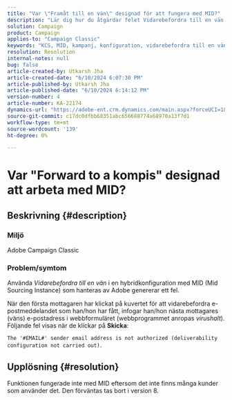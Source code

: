 ```yaml
---
title: "Var \"Framåt till en vän\" designad för att fungera med MID?"
description: "Lär dig hur du åtgärdar felet Vidarebefordra till en vän i Adobe Campaign Classic."
solution: Campaign
product: Campaign
applies-to: "Campaign Classic"
keywords: "KCS, MID, kampanj, konfiguration, vidarebefordra till en vän"
resolution: Resolution
internal-notes: null
bug: false
article-created-by: Utkarsh Jha
article-created-date: "6/10/2024 6:07:30 PM"
article-published-by: Utkarsh Jha
article-published-date: "6/10/2024 6:14:12 PM"
version-number: 4
article-number: KA-22174
dynamics-url: "https://adobe-ent.crm.dynamics.com/main.aspx?forceUCI=1&pagetype=entityrecord&etn=knowledgearticle&id=27fd3748-5427-ef11-840b-6045bd0298d4"
source-git-commit: c17dc0dfbb68351abc656688774a68970a13f7d1
workflow-type: tm+mt
source-wordcount: '139'
ht-degree: 0%

---
```


# Var &quot;Forward to a kompis&quot; designad att arbeta med MID?

## Beskrivning {#description}


### <b>Miljö</b>

Adobe Campaign Classic

### <b>Problem/symtom</b>

Använda *Vidarebefordra till en vän* i en hybridkonfiguration med MID (Mid Sourcing Instance) som hanteras av Adobe genererar ett fel.

När den första mottagaren har klickat på kuvertet för att vidarebefordra e-postmeddelandet som han/hon har fått, infogar han/hon nästa mottagares (väns) e-postadress i webbformuläret (webbprogrammet anropas *virushalt*). Följande fel visas när de klickar på <b>Skicka</b>:

`The '#EMAIL#' sender email address is not authorized (deliverability configuration not carried out)`.


## Upplösning {#resolution}


Funktionen fungerade inte med MID eftersom det inte finns många kunder som använder det. Den förväntas tas bort i version 8.
